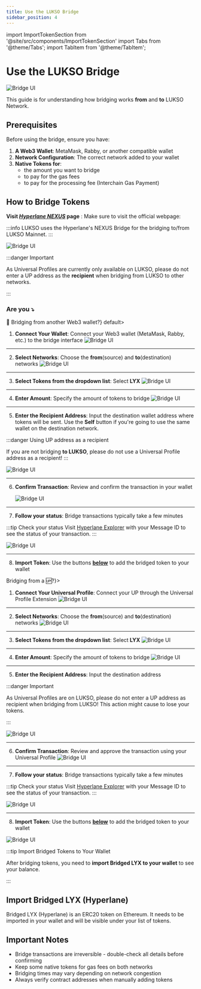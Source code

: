 ```yaml
---
title: Use the LUKSO Bridge
sidebar_position: 4
---
```


import ImportTokenSection from '@site/src/components/ImportTokenSection'
import Tabs from '@theme/Tabs';
import TabItem from '@theme/TabItem';

# Use the LUKSO Bridge

![Bridge UI](../../../static/img/general/how-to/use-lukso-bridge/bridge_home.png)

This guide is for understanding how bridging works <strong>from</strong> and <strong>to</strong> LUKSO Network.

## Prerequisites

Before using the bridge, ensure you have:

1. **A Web3 Wallet**: MetaMask, Rabby, or another compatible wallet
2. **Network Configuration**: The correct network added to your wallet
3. **Native Tokens for**:
   - the amount you want to bridge
   - to pay for the gas fees
   - to pay for the processing fee (Interchain Gas Payment)

## How to Bridge Tokens

**Visit [_Hyperlane NEXUS_](https://usenexus.org/) page** : Make sure to visit the official webpage:

:::info
LUKSO uses the Hyperlane's NEXUS Bridge for the bridging to/from LUKSO Mainnet.
:::

![Bridge UI](../../../static/img/general/how-to/use-lukso-bridge/bridge_home.png)

:::danger Important

As Universal Profiles are currently only available on LUKSO, please do not enter a UP address as the <strong>recipient</strong> when bridging from LUKSO to other networks.

:::

### Are you ⤵️

<Tabs>
  <TabItem value="eoa" label={<h3>🌉 Bridging from another Web3 wallet?</h3>} default>

1. **Connect Your Wallet**: Connect your Web3 wallet (MetaMask, Rabby, etc.) to the bridge interface
   ![Bridge UI](../../../static/img/general/how-to/use-lukso-bridge/eoa_home.png)

---

2. **Select Networks**: Choose the **from**(source) and **to**(destination) networks
   ![Bridge UI](../../../static/img/general/how-to/use-lukso-bridge/eoa_from_to.png)

---

3. **Select Tokens from the dropdown list**: Select **LYX**
   ![Bridge UI](../../../static/img/general/how-to/use-lukso-bridge/eoa_token.png)

---

4. **Enter Amount**: Specify the amount of tokens to bridge
   ![Bridge UI](../../../static/img/general/how-to/use-lukso-bridge/eoa_amount.png)

---

5. **Enter the Recipient Address**: Input the destination wallet address where tokens will be sent. Use the <strong>Self</strong> button if you're going to use the same wallet on the destination network.

:::danger Using UP address as a recipient

If you are not bridging <strong>to LUKSO</strong>, please do not use a Universal Profile address as a recipient!
:::

![Bridge UI](../../../static/img/general/how-to/use-lukso-bridge/eoa_destination.png)

---

6. **Confirm Transaction**: Review and confirm the transaction in your wallet

   ![Bridge UI](../../../static/img/general/how-to/use-lukso-bridge/eoa_send.png)

---

7. **Follow your status**: Bridge transactions typically take a few minutes

:::tip Check your status
Visit [Hyperlane Explorer](https://explorer.hyperlane.xyz/) with your Message ID to see the status of your transaction.
:::

![Bridge UI](../../../static/img/general/how-to/use-lukso-bridge/eoa_message.png)

---

8. **Import Token**: Use the buttons [**below**](#import-bridged-lyx-hyperlane) to add the bridged token to your wallet

  </TabItem>
  <TabItem value="up" label={<h3>Bridging from a 🆙?</h3>}>

1. **Connect Your Universal Profile**: Connect your UP through the Universal Profile Extension
   ![Bridge UI](../../../static/img/general/how-to/use-lukso-bridge/bridge_connect.png)

---

2. **Select Networks**: Choose the **from**(source) and **to**(destination) networks
   ![Bridge UI](../../../static/img/general/how-to/use-lukso-bridge/up_from_to.png)

---

3. **Select Tokens from the dropdown list**: Select **LYX**
   ![Bridge UI](../../../static/img/general/how-to/use-lukso-bridge/eoa_token.png)

---

4. **Enter Amount**: Specify the amount of tokens to bridge
   ![Bridge UI](../../../static/img/general/how-to/use-lukso-bridge/up_amount.png)

---

5. **Enter the Recipient Address**: Input the destination address

:::danger Important

As Universal Profiles are on LUKSO, please do not enter a UP address as recipient when bridging from LUKSO! This action might cause to lose your tokens.

:::

![Bridge UI](../../../static/img/general/how-to/use-lukso-bridge/up_destination.png)

---

6. **Confirm Transaction**: Review and approve the transaction using your Universal Profile
   ![Bridge UI](../../../static/img/general/how-to/use-lukso-bridge/eoa_send.png)

---

7. **Follow your status**: Bridge transactions typically take a few minutes

:::tip Check your status
Visit [Hyperlane Explorer](https://explorer.hyperlane.xyz/) with your Message ID to see the status of your transaction.
:::

![Bridge UI](../../../static/img/general/how-to/use-lukso-bridge/eoa_message.png)

---

8. **Import Token**: Use the buttons [**below**](#import-bridged-lyx-hyperlane) to add the bridged token to your wallet

  </TabItem>
</Tabs>

![Bridge UI](../../../static/img/general/how-to/use-lukso-bridge/import_token.gif)

:::tip Import Bridged Tokens to Your Wallet

After bridging tokens, you need to **import Bridged LYX to your wallet** to see your balance.

:::

## Import Bridged LYX (Hyperlane)

Bridged LYX (Hyperlane) is an ERC20 token on Ethereum. It needs to be imported in your wallet and will be visible under your list of tokens.

<ImportTokenSection />

## Important Notes

- Bridge transactions are irreversible - double-check all details before confirming
- Keep some native tokens for gas fees on both networks
- Bridging times may vary depending on network congestion
- Always verify contract addresses when manually adding tokens
